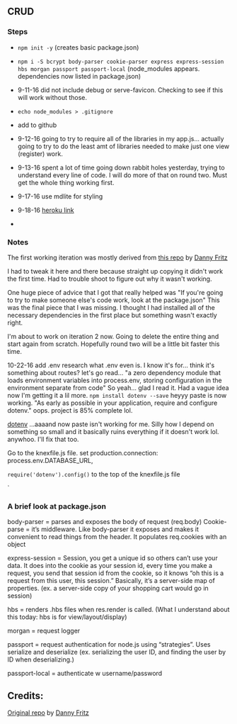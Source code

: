 ## CRUD

### Steps

* `npm init -y` (creates basic package.json)

* `npm i -S bcrypt body-parser cookie-parser express express-session hbs morgan passport passport-local` (node_modules appears. dependencies now listed in package.json)

* 9-11-16 did not include debug or serve-favicon. Checking to see if this will work without those.

* `echo node_modules > .gitignore`

* add to github

* 9-12-16 going to try to require all of the libraries in my app.js... actually going to try to do the least amt of libraries needed to make just one view (register) work.

* 9-13-16 spent a lot of time going down rabbit holes yesterday, trying to understand every line of code. I will do more of that on round two. Must get the whole thing working first.

* 9-17-16 use mdlite for styling

* 9-18-16 [heroku link](https://code-stories.herokuapp.com/)

*

### Notes

The first working iteration was mostly derived from [this repo](https://github.com/dannyfritz/passport-example/tree/memory) by [Danny Fritz](https://github.com/dannyfritz)

I had to tweak it here and there because straight up copying it didn't work the first time. Had to trouble shoot to figure out why it wasn't working.

One huge piece of advice that I got that really helped was "If you're going to try to make someone else's code work, look at the package.json" This was the final piece that I was missing. I thought I had installed all of the necessary dependencies in the first place but something wasn't exactly right.

I'm about to work on iteration 2 now. Going to delete the entire thing and start again from scratch. Hopefully round two will be a little bit faster this time.

10-22-16 add .env research what .env even is. I know it's for... think it's something about routes? let's go read...
"a zero dependency module that loads environment variables into process.env, storing configuration in the environment separate from code"
So yeah... glad I read it. Had a vague idea now I'm getting it a lil more.
 `npm install dotenv --save` heyyy paste is now working. "As early as possible in your application, require and configure dotenv." oops. project is 85% complete lol.

[dotenv]() ...aaaand now paste isn't working for me. Silly how I depend on something so small and it basically ruins everything if it doesn't work lol. anywhoo. I'll fix that too.

Go to the knexfile.js file. set production.connection: process.env.DATABASE_URL,

`require('dotenv').config()` to the top of the knexfile.js file


`


### A brief look at package.json

body-parser = parses and exposes the body of request (req.body)
Cookie-parse = it’s middleware. Like body-parser it exposes and makes it convenient to read things from the header. It populates req.cookies with an object

express-session = Session, you get a unique id so others can’t use your data. It does into the cookie as your session id, every time you make a request, you send that session id from the cookie, so it knows “oh this is a request from this user, this session.” Basically, it’s a server-side map of properties. (ex. a server-side copy of your shopping cart would go in session)

hbs = renders .hbs files when res.render is called. (What I understand about this today: hbs is for view/layout/display)

morgan = request logger

passport = request authentication for node.js using “strategies”. Uses serialize and deserialize (ex. serializing the user ID, and finding the user by ID when deserializing.)

passport-local = authenticate w username/password






## Credits:

[Original repo](https://github.com/dannyfritz/passport-example/tree/memory) by [Danny Fritz](https://github.com/dannyfritz)

